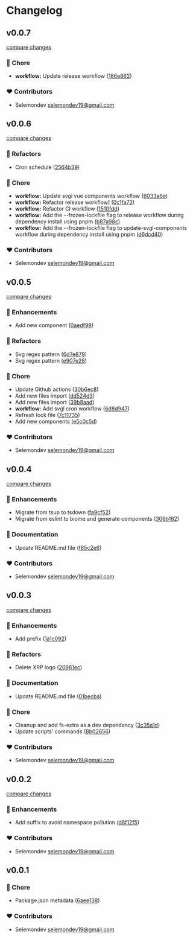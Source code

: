# Changelog


## v0.0.7

[compare changes](https://github.com/selemondev/svgl-vue/compare/v0.0.6...v0.0.7)

### 🏡 Chore

- **workflow:** Update release workflow ([186e862](https://github.com/selemondev/svgl-vue/commit/186e862))

### ❤️ Contributors

- Selemondev <selemondev19@gmail.com>

## v0.0.6

[compare changes](https://github.com/selemondev/svgl-vue/compare/v0.0.5...v0.0.6)

### 💅 Refactors

- Cron schedule ([2564b39](https://github.com/selemondev/svgl-vue/commit/2564b39))

### 🏡 Chore

- **workflow:** Update svgl vue components workflow ([6033a6e](https://github.com/selemondev/svgl-vue/commit/6033a6e))
- **workflow:** Refactor release workflow] ([0c1fa72](https://github.com/selemondev/svgl-vue/commit/0c1fa72))
- **workflow:** Refactor CI workflow ([1510fdd](https://github.com/selemondev/svgl-vue/commit/1510fdd))
- **workflow:** Add the --frozen-lockfile flag to release workflow during dependency install using pnpm ([b87a98c](https://github.com/selemondev/svgl-vue/commit/b87a98c))
- **workflow:** Add the --frozen-lockfile flag to update-svgl-components workflow during dependency install using pnpm ([d6dcd40](https://github.com/selemondev/svgl-vue/commit/d6dcd40))

### ❤️ Contributors

- Selemondev <selemondev19@gmail.com>

## v0.0.5

[compare changes](https://github.com/selemondev/svgl-vue/compare/v0.0.4...v0.0.5)

### 🚀 Enhancements

- Add new component ([0aedf99](https://github.com/selemondev/svgl-vue/commit/0aedf99))

### 💅 Refactors

- Svg regex pattern ([6d7e879](https://github.com/selemondev/svgl-vue/commit/6d7e879))
- Svg regex pattern ([e907e28](https://github.com/selemondev/svgl-vue/commit/e907e28))

### 🏡 Chore

- Update Github actions ([30b6ec8](https://github.com/selemondev/svgl-vue/commit/30b6ec8))
- Add new files import ([dd524d3](https://github.com/selemondev/svgl-vue/commit/dd524d3))
- Add new files import ([39b8aad](https://github.com/selemondev/svgl-vue/commit/39b8aad))
- **workflow:** Add svgl cron workflow ([6d8d947](https://github.com/selemondev/svgl-vue/commit/6d8d947))
- Refresh lock file ([7c11735](https://github.com/selemondev/svgl-vue/commit/7c11735))
- Add new components ([e5c0c5d](https://github.com/selemondev/svgl-vue/commit/e5c0c5d))

### ❤️ Contributors

- Selemondev <selemondev19@gmail.com>

## v0.0.4

[compare changes](https://github.com/selemondev/svgl-vue/compare/v0.0.3...v0.0.4)

### 🚀 Enhancements

- Migrate from tsup to tsdown ([fa9cf52](https://github.com/selemondev/svgl-vue/commit/fa9cf52))
- Migrate from eslint to biome and generate components ([308b182](https://github.com/selemondev/svgl-vue/commit/308b182))

### 📖 Documentation

- Update README.md file ([f85c2e6](https://github.com/selemondev/svgl-vue/commit/f85c2e6))

### ❤️ Contributors

- Selemondev <selemondev19@gmail.com>

## v0.0.3

[compare changes](https://github.com/selemondev/svgl-vue/compare/v0.0.2...v0.0.3)

### 🚀 Enhancements

- Add prefix ([1a1c092](https://github.com/selemondev/svgl-vue/commit/1a1c092))

### 💅 Refactors

- Delete XRP logo ([20961ec](https://github.com/selemondev/svgl-vue/commit/20961ec))

### 📖 Documentation

- Update README.md file ([01becba](https://github.com/selemondev/svgl-vue/commit/01becba))

### 🏡 Chore

- Cleanup and add fs-extra as a dev dependency ([3c35a1d](https://github.com/selemondev/svgl-vue/commit/3c35a1d))
- Update scripts' commands ([8b02656](https://github.com/selemondev/svgl-vue/commit/8b02656))

### ❤️ Contributors

- Selemondev <selemondev19@gmail.com>

## v0.0.2

[compare changes](https://github.com/selemondev/svgl-vue/compare/v0.0.1...v0.0.2)

### 🚀 Enhancements

- Add suffix to avoid namespace pollution ([d8f12f5](https://github.com/selemondev/svgl-vue/commit/d8f12f5))

### ❤️ Contributors

- Selemondev <selemondev19@gmail.com>

## v0.0.1


### 🏡 Chore

- Package.json metadata ([6aee138](https://github.com/selemondev/svgl-vue/commit/6aee138))

### ❤️ Contributors

- Selemondev <selemondev19@gmail.com>

